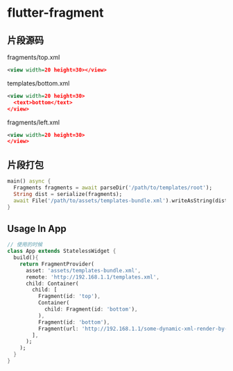 # flutter-fragment

## 片段源码

fragments/top.xml

```xml
<view width=20 height=30></view>
```

templates/bottom.xml

```xml
<view width=20 height=30>
  <text>bottom</text>
</view>
```

fragments/left.xml

```xml
<view width=20 height=30>
</view>
```

## 片段打包

```dart
main() async {
  Fragments fragments = await parseDir('/path/to/templates/root');
  String dist = serialize(fragments);
  await File('/path/to/assets/templates-bundle.xml').writeAsString(dist);
}
```

## Usage In App

```dart
// 使用的时候
class App extends StatelessWidget {
  build(){
    return FragmentProvider(
      asset: 'assets/templates-bundle.xml',
      remote: 'http://192.168.1.1/templates.xml',
      child: Container(
        child: [
          Fragment(id: 'top'),
          Container(
            child: Fragment(id: 'bottom'),
          ),
          Fragment(id: 'bottom'),
          Fragment(url: 'http://192.168.1.1/some-dynamic-xml-render-by-server'),
        ],
      );
    );
  }
}
```
